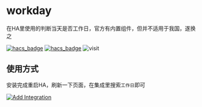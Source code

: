 # workday
在HA里使用的判断当天是否工作日，官方有内置组件，但并不适用于我国，遂换之

[![hacs_badge](https://img.shields.io/badge/Home-Assistant-%23049cdb)](https://www.home-assistant.io/)
[![hacs_badge](https://img.shields.io/badge/HACS-Custom-41BDF5.svg)](https://github.com/hacs/integration)
![visit](https://visitor-badge.laobi.icu/badge?page_id=shaonianzhentan.workday&left_text=visit)

## 使用方式

安装完成重启HA，刷新一下页面，在集成里搜索`工作日`即可

[![Add Integration](https://my.home-assistant.io/badges/config_flow_start.svg)](https://my.home-assistant.io/redirect/config_flow_start?domain=workday)